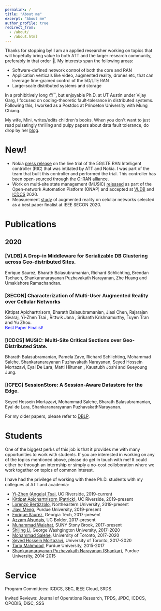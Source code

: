```yaml
---
permalink: /
title: "About me"
excerpt: "About me"
author_profile: true
redirect_from: 
  - /about/
  - /about.html
---
```


Thanks for stopping by! I am an applied researcher working on topics that will hopefully bring value to both ATT and the larger research community, preferably in that order &#128556;. My interests span the following areas:
* Software-defined network control of both the core and RAN
* Application verticals like video, augmented reality, drones etc, that can leverage fine-grained control of the 5G/LTE RAN
* Large-scale distributed systems and storage 

In a prohibitively long &#128564;, but enjoyable Ph.D. at UT Austin under Vijay Garg, I focused on coding-theoretic fault-tolerance in distributed systems. Following this, I worked as a Postdoc at Princeton University with Mung Chiang.

My wife, Mini, writes/edits children's books. When you don't want to just read pulsatingly thrilling and pulpy papers about data fault tolerance, do drop by her <a href="https://missmini.home.blog">blog</a>. 

<a name="new"></a>
# New!
* Nokia <a href="https://www.nokia.com/about-us/news/releases/2020/06/18/nokia-and-att-run-successful-trial-of-the-ran-intelligent-controller-over-commercial-5g/">press release</a> on the live trial of the 5G/LTE RAN Intelligent controller (RIC) that was intitated by ATT and Nokia. I was part of the team that built this controller and performed the trial. This controller has been open-sourced through the <a href="https://www.o-ran.org/">O-RAN</a> alliance. 
* Work on multi-site state management (MUSIC) <a href="https://www.onap.org/announcement/2020/06/18/onaps-6th-release-frankfurt-available-now-most-comprehensive-secure-and-collaborative-software-to-accelerate-5g-deployments">released</a> as part of the Open-network Automation Platform (ONAP) and accepted at <a href="https://bharathgituser.github.io/files/metric_vldb_2020.pdf">VLDB</a> and <a href="https://bharathgituser.github.io/files/music_icdcs_2020.pdf">ICDCS</a> 2020. 
* Measurement <a href="https://bharathgituser.github.io/files/ar_secon_2020.pdf">study</a> of augmented reality on celullar networks selected as a best paper finalist at IEEE SECON 2020. 



<a name="publications"></a>
# Publications

## 2020

### [VLDB] A Drop-in Middleware for Serializable DB Clustering across Geo-distributed Sites. 
Enrique Saurez, Bharath Balasubramanian, Richard Schlichting, Brendan Tschaen, Shankaranarayanan Puzhavakath Narayanan, Zhe Huang and Umakishore Ramachandran. 

### [SECON] Characterization of Multi-User Augmented Reality over Cellular Networks 
Kittipat Apicharttrisorn, Bharath Balasubramanian, Jiasi Chen, Rajarajan Sivaraj, Yi-Zhen Tsai , Rittwik Jana , Srikanth Krishnamurthy, Tuyen Tran and Yu Zhou. 
<br><span style="color:blue">Best Paper Finalist!</span>

### [ICDCS] MUSIC: Multi-Site Critical Sections over Geo-Distributed State. 
Bharath Balasubramanian, Pamela Zave, Richard Schlichting, Mohammad Salehe, Shankaranarayanan Puzhavakath Narayanan, Seyed Hossein Mortazavi, Eyal De Lara, Matti Hiltunen , Kaustubh Joshi and Gueyoung Jung. 

### [ICFEC] SessionStore: A Session-Aware Datastore for the Edge. 
Seyed Hossein Mortazavi, Mohammad Salehe, Bharath Balasubramanian, Eyal de Lara, Shankaranarayanan PuzhavakathNarayanan. 

For my older papers, please refer to <a href="https://dblp.org/pers/b/Balasubramanian:Bharath.html">DBLP</a>. 

<a name="students"></a>
# Students

One of the biggest perks of this job is that it provides me with many opportunities to work with students. If you are interested in working on any of the topics mentioned above, please do get in touch with me! It could either be through an internship or simply a no-cost colloboration where we work together on topics of common interest. 

I have had the privilege of working with these Ph.D. students with my collegues at ATT and academia: 

* <a href="https://www.linkedin.com/in/yi-zhen-tsai/">Yi-Zhen (Angela) Tsai</a>, UC Riverside, 2019-current
* <a href="https://www.cs.ucr.edu/~kapic001/mypage/">Kittipat Apicharttrisorn (Patrick)</a>, UC Riverside, 2019-present
* <a href="https://ece.northeastern.edu/wineslab/Lorenzo.php">Lorenzo Bertizzolo</a>, Northeastern University, 2019-present
* <a href="https://www.cs.purdue.edu/homes/meng72/">Jiayi Meng</a>, Purdue University, 2019-present
* <a href="https://www.cc.gatech.edu/grads/e/esaureza/">Enrique Saurez</a>, Georgia Tech, 2017-present
* <a href="https://aalsudais.github.io/">Azzam Alsudais</a>, UC Bolder, 2017-present
* <a href="https://www3.cs.stonybrook.edu/~mwajahat/">Muhammad Wajahat</a>, SUNY Stony Brook, 2017-present
* <a href="https://www.linkedin.com/in/shijing-li-b54910a2/">Shijing Li</a>, George Washgington University, 2017-2020
* <a href="https://www.utoronto.ca/news/outstanding-scientist-remembering-mohammad-salehe">Mohammad Salehe</a>, University of Toronto, 2017-2020
* <a href="http://individual.utoronto.ca/mortazavi/">Seyed Hossein Mortazavi</a>, University of Toronto, 2017-2020
* <a href="https://www.linkedin.com/in/t-mahmood/">Tariq Mahmood</a>, Purdue University, 2015-2017 
* <a href="https://sites.google.com/site/shankarpnsn/">Shankaranarayanan Puzhavakath Narayanan (Shankar)</a>, Purdue University, 2014-2015


<a name="service"></a>
# Service
Program Committees:  ICDCS, SEC, IEEE Cloud, SRDS. 

Invited Reviews: Journal of Operations Research, TPDS, JPDC, ICDCS, OPODIS, DISC, SSS




